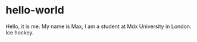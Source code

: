 # hello-world
Hello, it is me.
My name is Max, I am a student at Mdx University in London.
Ice hockey.
